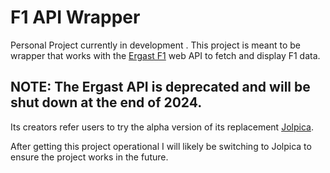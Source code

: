 # F1 API Wrapper

Personal Project currently in development .
This project is meant to be wrapper that works with the [Ergast F1](https://ergast.com/mrd/) web API to fetch and display F1 data.

## NOTE: The Ergast API is deprecated and will be shut down at the end of 2024. 
Its creators refer users to try the alpha version of its replacement [Jolpica](https://github.com/jolpica/jolpica-f1). 

After getting this project operational I will likely be switching to Jolpica to ensure the project works in the future.
